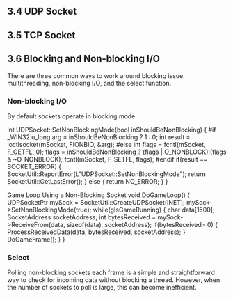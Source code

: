 




## 3.4 UDP Socket





## 3.5 TCP Socket





## 3.6 Blocking and Non-blocking I/O
There are three common ways to work around blocking issue: 
multithreading, non-blocking I/O, and the select function.



### Non-blocking I/O
By default sockets operate in blocking mode



int UDPSocket::SetNonBlockingMode(bool inShouldBeNonBlocking)
{
#if _WIN32
u_long arg = inShouldBeNonBlocking ? 1 : 0;
int result = ioctlsocket(mSocket, FIONBIO, &arg);
#else
int flags = fcntl(mSocket, F_GETFL, 0);
flags = inShouldBeNonBlocking ?
(flags | O_NONBLOCK):(flags & ~O_NONBLOCK);
fcntl(mSocket, F_SETFL, flags);
#endif
if(result == SOCKET_ERROR)
{
SocketUtil::ReportError(L"UDPSocket::SetNonBlockingMode");
return SocketUtil::GetLastError();
}
else
{
return NO_ERROR;
}
}


Game Loop Using a Non-Blocking Socket
void DoGameLoop()
{
  UDPSocketPtr mySock = SocketUtil::CreateUDPSocket(INET);
  mySock->SetNonBlockingMode(true);
  while(gIsGameRunning)
  {
  char data[1500];
  SocketAddress socketAddress;
  int bytesReceived = mySock->ReceiveFrom(data, sizeof(data),
  socketAddress);
  if(bytesReceived> 0)
  {
  ProcessReceivedData(data, bytesReceived, socketAddress);
  }
  DoGameFrame();
  }
}


### Select
Polling non-blocking sockets each frame is a simple and straightforward way to check for
incoming data without blocking a thread. 
However, when the number of sockets to poll is large,
this can become inefficient.